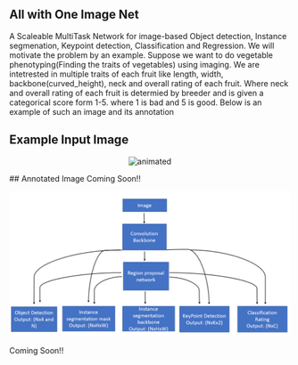 ## All with One Image Net 

A Scaleable MultiTask Network for image-based Object detection, Instance segmenation, Keypoint detection, Classification and Regression. 
We will motivate the problem by an example. Suppose we want to do vegetable phenotyping(Finding the traits of vegetables) using imaging. We are intetrested in multiple traits of each fruit like length, width, backbone(curved_height), neck and overall rating of each fruit. Where neck and overall rating of each fruit is determied by breeder and is given a categorical score form 1-5. where 1 is bad and 5 is good. Below is an example of such an image and its annotation
## Example Input Image
  <p align="center">
    <img src="figs/img1.jpg" alt="animated" width=700 height=500 />
  </p>
 ## Annotated Image
Coming Soon!!


  <p align="center">
    <img src="figs/multitask.png" alt="animated",width=500,height=500 />
  </p>
Coming Soon!!
